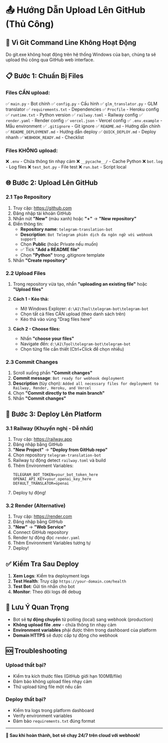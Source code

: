 # 📤 Hướng Dẫn Upload Lên GitHub (Thủ Công)

## 🚨 Vì Git Command Line Không Hoạt Động

Do git.exe không hoạt động trên hệ thống Windows của bạn, chúng ta sẽ upload thủ công qua GitHub web interface.

## 📋 Bước 1: Chuẩn Bị Files

### Files CẦN upload:
✅ `main.py` - Bot chính
✅ `config.py` - Cấu hình
✅ `glm_translator.py` - GLM translator
✅ `requirements.txt` - Dependencies
✅ `Procfile` - Heroku config
✅ `runtime.txt` - Python version
✅ `railway.toml` - Railway config
✅ `render.yaml` - Render config
✅ `vercel.json` - Vercel config
✅ `.env.example` - Mẫu environment
✅ `.gitignore` - Git ignore
✅ `README.md` - Hướng dẫn chính
✅ `README_DEPLOYMENT.md` - Hướng dẫn deploy
✅ `QUICK_DEPLOY.md` - Deploy nhanh
✅ `WEBHOOK_READY.md` - Checklist

### Files KHÔNG upload:
❌ `.env` - Chứa thông tin nhạy cảm
❌ `__pycache__/` - Cache Python
❌ `bot.log` - Log files
❌ `test_bot.py` - File test
❌ `run.bat` - Script local

## 🌐 Bước 2: Upload Lên GitHub

### 2.1 Tạo Repository
1. Truy cập: https://github.com
2. Đăng nhập tài khoản GitHub
3. Nhấn nút **"New"** (màu xanh) hoặc **"+"** → **"New repository"**
4. Điền thông tin:
   - **Repository name**: `telegram-translation-bot`
   - **Description**: `Bot Telegram phiên dịch đa ngôn ngữ với webhook support`
   - Chọn **Public** (hoặc Private nếu muốn)
   - ✅ Tick **"Add a README file"**
   - Chọn **"Python"** trong .gitignore template
5. Nhấn **"Create repository"**

### 2.2 Upload Files
1. Trong repository vừa tạo, nhấn **"uploading an existing file"** hoặc **"Upload files"**
2. **Cách 1 - Kéo thả:**
   - Mở Windows Explorer: `d:\A1\Tool\telegram-bot\telegram-bot`
   - Chọn tất cả files CẦN upload (theo danh sách trên)
   - Kéo thả vào vùng "Drag files here"

3. **Cách 2 - Choose files:**
   - Nhấn **"choose your files"**
   - Navigate đến: `d:\A1\Tool\telegram-bot\telegram-bot`
   - Chọn từng file cần thiết (Ctrl+Click để chọn nhiều)

### 2.3 Commit Changes
1. Scroll xuống phần **"Commit changes"**
2. **Commit message**: `Bot ready for webhook deployment`
3. **Description** (tùy chọn): `Added all necessary files for deployment to Railway, Render, Heroku, and Vercel`
4. Chọn **"Commit directly to the main branch"**
5. Nhấn **"Commit changes"**

## 🚀 Bước 3: Deploy Lên Platform

### 3.1 Railway (Khuyến nghị - Dễ nhất)
1. Truy cập: https://railway.app
2. Đăng nhập bằng GitHub
3. **"New Project"** → **"Deploy from GitHub repo"**
4. Chọn repository `telegram-translation-bot`
5. Railway tự động detect `railway.toml` và build
6. Thêm Environment Variables:
   ```
   TELEGRAM_BOT_TOKEN=your_bot_token_here
   OPENAI_API_KEY=your_openai_key_here
   DEFAULT_TRANSLATOR=openai
   ```
7. Deploy tự động!

### 3.2 Render (Alternative)
1. Truy cập: https://render.com
2. Đăng nhập bằng GitHub
3. **"New"** → **"Web Service"**
4. Connect GitHub repository
5. Render tự động đọc `render.yaml`
6. Thêm Environment Variables tương tự
7. Deploy!

## ✅ Kiểm Tra Sau Deploy

1. **Xem Logs**: Kiểm tra deployment logs
2. **Test Health**: Truy cập `https://your-domain.com/health`
3. **Test Bot**: Gửi tin nhắn cho bot
4. **Monitor**: Theo dõi logs để debug

## 🎯 Lưu Ý Quan Trọng

- Bot sẽ **tự động chuyển** từ polling (local) sang webhook (production)
- **Không upload file .env** - chứa thông tin nhạy cảm
- **Environment variables** phải được thêm trong dashboard của platform
- **Domain HTTPS** sẽ được cấp tự động cho webhook

## 🆘 Troubleshooting

### Upload thất bại?
- Kiểm tra kích thước files (GitHub giới hạn 100MB/file)
- Đảm bảo không upload files nhạy cảm
- Thử upload từng file một nếu cần

### Deploy thất bại?
- Kiểm tra logs trong platform dashboard
- Verify environment variables
- Đảm bảo `requirements.txt` đúng format

---

**🎉 Sau khi hoàn thành, bot sẽ chạy 24/7 trên cloud với webhook!**